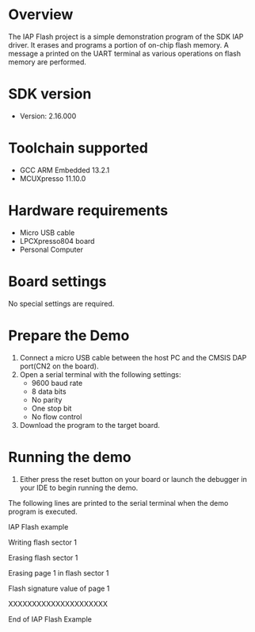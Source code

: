 Overview
========
The IAP Flash project is a simple demonstration program of the SDK IAP driver. It erases and programs 
a portion of on-chip flash memory. A message a printed on the UART terminal as various operations on 
flash memory are performed.

SDK version
===========
- Version: 2.16.000

Toolchain supported
===================
- GCC ARM Embedded  13.2.1
- MCUXpresso  11.10.0

Hardware requirements
=====================
- Micro USB cable
- LPCXpresso804 board
- Personal Computer

Board settings
==============
No special settings are required.

Prepare the Demo
================
1.  Connect a micro USB cable between the host PC and the CMSIS DAP port(CN2 on the board).
2.  Open a serial terminal with the following settings:
    - 9600 baud rate
    - 8 data bits
    - No parity
    - One stop bit
    - No flow control
3.  Download the program to the target board.

Running the demo
================
1.  Either press the reset button on your board or launch the debugger in your IDE to begin running the demo.

The following lines are printed to the serial terminal when the demo program is executed.

IAP Flash example

Writing flash sector 1

Erasing flash sector 1

Erasing page 1 in flash sector 1

Flash signature value of page 1

XXXXXXXXXXXXXXXXXXXXX

End of IAP Flash Example 
